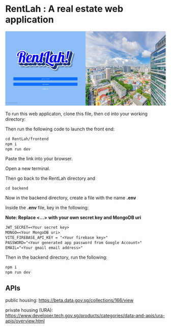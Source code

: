 # RentLah : A real estate web application

<p align="center">
  <img src="./frontend/src/assets/Login Choice Screenshot.png" alt="RentLah Login Choice Image" width="800"/>
</p>

To run this web applicaton, clone this file, then cd into your working directory:

Then run the following code to launch the front end:  

```
cd RentLah/frontend
npm i
npm run dev
```

Paste the link into your browser.  

Open a new terminal.  

Then go back to the RentLah directory and  

```
cd backend
```

Now in the backend directory, create a file with the name **.env**  

Inside the **.env** file, key in the following:  

**Note: Replace <...> with your own secret key and MongoDB uri**  


```
JWT_SECRET=<Your secret key>
MONGO=<Your MongoDB uri>
VITE_FIREBASE_API_KEY = "<Your firebase key>"
PASSWORD="<Your generated app password from Google Account>"
EMAIL="<Your gmail email address>"

```
Then in the backend directory, run the following:  

```
npm i
npm run dev

```

## APIs 
public housing: 
https://beta.data.gov.sg/collections/166/view

private housing (URA): 
https://www.developer.tech.gov.sg/products/categories/data-and-apis/ura-apis/overview.html

